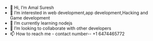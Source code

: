 - 👋 Hi, I’m Amal Suresh
- 👀 I’m interested in web development,app development,Hacking and Game development 
- 🌱 I’m currently learning nodejs
- 💞️ I’m looking to collaborate with other developers
- 📫 How to reach me - contact number-- +1 6474465772

<!---
FLYINGFO/FLYINGFO is a ✨ special ✨ repository because its `README.md` (this file) appears on your GitHub profile.
You can click the Preview link to take a look at your changes.
--->

